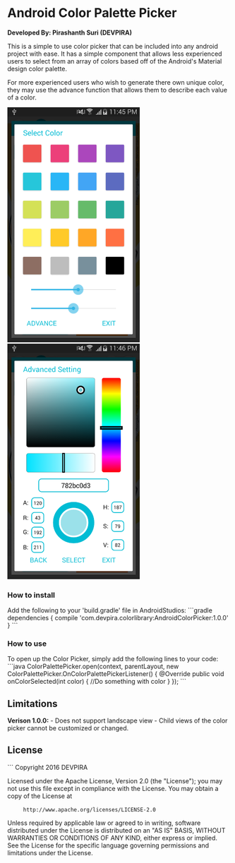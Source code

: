# Android Color Palette Picker
<b>Developed By: Pirashanth Suri (DEVPIRA)</b>

This is a simple to use color picker that can be included into any android project with ease. It has a simple component that allows less experienced users to select from an array of colors based off of the Android's Material design color palette. 

For more experienced users who wish to generate there own unique color, they may use the advance function that allows them to describe each value of a color.

<img src="https://github.com/devpira/Android-Color-Picker/blob/master/ColorPalettePicker_SS.png?raw=true" alt="basiccolorpicker" width="300">
<img src="https://github.com/devpira/Android-Color-Picker/blob/master/AdvanceColorPicker_SS.png?raw=true" alt="basiccolorpicker" width="300">

<h3>How to install</h3>
Add the following to your 'build.gradle' file in AndroidStudios:
```gradle
dependencies {
    compile 'com.devpira.colorlibrary:AndroidColorPicker:1.0.0'
}
```
<h3>How to use</h3>
To open up the Color Picker, simply add the following lines to your code:
 ```java        
ColorPalettePicker.open(context, parentLayout, new ColorPalettePicker.OnColorPalettePickerListener() {
       @Override
       public void onColorSelected(int color) {
                            //Do something with color
       }
 });
```
<h2>Limitations</h2>
<b>Verison 1.0.0:</b>
- Does not support landscape view
- Child views of the color picker cannot be customized or changed.

<h2>License</h2>
```
Copyright 2016 DEVPIRA
         
Licensed under the Apache License, Version 2.0 (the "License");
you may not use this file except in compliance with the License.
You may obtain a copy of the License at

         http://www.apache.org/licenses/LICENSE-2.0

Unless required by applicable law or agreed to in writing, software
distributed under the License is distributed on an "AS IS" BASIS,
WITHOUT WARRANTIES OR CONDITIONS OF ANY KIND, either express or implied.
See the License for the specific language governing permissions and
limitations under the License.
